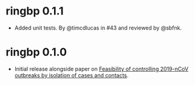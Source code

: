 # ringbp 0.1.1

* Added unit tests. By @timcdlucas in #43 and reviewed by @sbfnk.

# ringbp 0.1.0

* Initial release alongside paper on [Feasibility of controlling 2019-nCoV outbreaks by isolation of cases and contacts](https://doi.org/10.1016/S2214-109X(20)30074-7).
